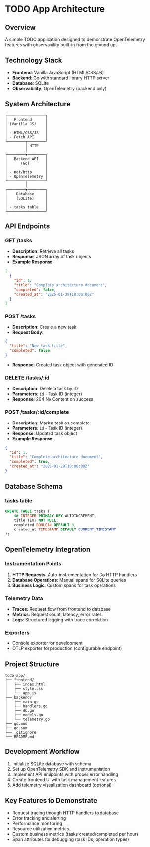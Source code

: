 # TODO App Architecture

## Overview
A simple TODO application designed to demonstrate OpenTelemetry features with observability built-in from the ground up.

## Technology Stack
- **Frontend**: Vanilla JavaScript (HTML/CSS/JS)
- **Backend**: Go with standard library HTTP server
- **Database**: SQLite
- **Observability**: OpenTelemetry (backend only)

## System Architecture

```
┌─────────────────┐
│   Frontend      │
│ (Vanilla JS)    │
│                 │
│ - HTML/CSS/JS   │
│ - Fetch API     │
└────────┬────────┘
         │ HTTP
         │
┌────────▼────────┐
│   Backend API   │
│      (Go)       │
│                 │
│ - net/http      │
│ - OpenTelemetry │
└────────┬────────┘
         │
┌────────▼────────┐
│    Database     │
│    (SQLite)     │
│                 │
│ - tasks table   │
└─────────────────┘
```

## API Endpoints

### GET /tasks
- **Description**: Retrieve all tasks
- **Response**: JSON array of task objects
- **Example Response**:
```json
[
  {
    "id": 1,
    "title": "Complete architecture document",
    "completed": false,
    "created_at": "2025-01-29T10:00:00Z"
  }
]
```

### POST /tasks
- **Description**: Create a new task
- **Request Body**:
```json
{
  "title": "New task title",
  "completed": false
}
```
- **Response**: Created task object with generated ID

### DELETE /tasks/:id
- **Description**: Delete a task by ID
- **Parameters**: `id` - Task ID (integer)
- **Response**: 204 No Content on success

### POST /tasks/:id/complete
- **Description**: Mark a task as complete
- **Parameters**: `id` - Task ID (integer)
- **Response**: Updated task object
- **Example Response**:
```json
{
  "id": 1,
  "title": "Complete architecture document",
  "completed": true,
  "created_at": "2025-01-29T10:00:00Z"
}
```

## Database Schema

### tasks table
```sql
CREATE TABLE tasks (
    id INTEGER PRIMARY KEY AUTOINCREMENT,
    title TEXT NOT NULL,
    completed BOOLEAN DEFAULT 0,
    created_at TIMESTAMP DEFAULT CURRENT_TIMESTAMP
);
```

## OpenTelemetry Integration

### Instrumentation Points
1. **HTTP Requests**: Auto-instrumentation for Go HTTP handlers
2. **Database Operations**: Manual spans for SQLite queries
3. **Business Logic**: Custom spans for task operations

### Telemetry Data
- **Traces**: Request flow from frontend to database
- **Metrics**: Request count, latency, error rates
- **Logs**: Structured logging with trace correlation

### Exporters
- Console exporter for development
- OTLP exporter for production (configurable endpoint)

## Project Structure
```
todo-app/
├── frontend/
│   ├── index.html
│   ├── style.css
│   └── app.js
├── backend/
│   ├── main.go
│   ├── handlers.go
│   ├── db.go
│   ├── models.go
│   └── telemetry.go
├── go.mod
├── go.sum
├── .gitignore
└── README.md
```

## Development Workflow
1. Initialize SQLite database with schema
2. Set up OpenTelemetry SDK and instrumentation
3. Implement API endpoints with proper error handling
4. Create frontend UI with task management features
5. Add telemetry visualization dashboard (optional)

## Key Features to Demonstrate
- Request tracing through HTTP handlers to database
- Error tracking and alerting
- Performance monitoring
- Resource utilization metrics
- Custom business metrics (tasks created/completed per hour)
- Span attributes for debugging (task IDs, operation types)